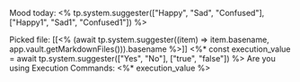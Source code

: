 Mood today: <% tp.system.suggester(["Happy", "Sad", "Confused"], ["Happy1", "Sad1", "Confused1"]) %> 

Picked file: [[<% (await tp.system.suggester((item) => item.basename, app.vault.getMarkdownFiles())).basename %>]] 
<%* const execution_value = await tp.system.suggester(["Yes", "No"], ["true", "false"]) %> 
Are you using Execution Commands: <%* execution_value %>





